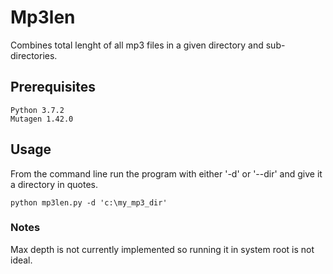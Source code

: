 # Mp3len

Combines total lenght of all mp3 files in a given directory and sub-directories.

## Prerequisites

```
Python 3.7.2
Mutagen 1.42.0
```

## Usage

From the command line run the program with either '-d' or '--dir' and give it a directory in quotes.

```
python mp3len.py -d 'c:\my_mp3_dir'
```

### Notes

Max depth is not currently implemented so running it in system root is not ideal.
